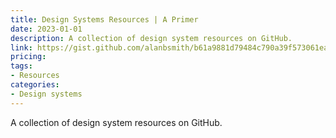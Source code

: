 ```yaml
---
title: Design Systems Resources | A Primer
date: 2023-01-01
description: A collection of design system resources on GitHub.
link: https://gist.github.com/alanbsmith/b61a9881d79484c790a39f573061ea1a
pricing: 
tags: 
- Resources
categories: 
- Design systems
---
```


A collection of design system resources on GitHub.